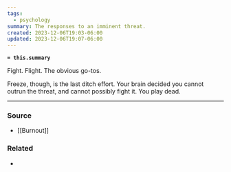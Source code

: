 ```yaml
---
tags:
  - psychology
summary: The responses to an imminent threat.
created: 2023-12-06T19:03-06:00
updated: 2023-12-06T19:07-06:00
---
```

**`= this.summary`**

Fight. Flight. The obvious go-tos. 

Freeze, though, is the last ditch effort. Your brain decided you cannot outrun the threat, and cannot possibly fight it. You play dead. 

---
### Source
- [[Burnout]]

### Related
- 